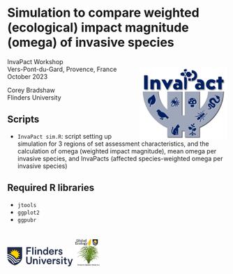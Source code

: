 # Simulation to compare weighted (ecological) impact magnitude (omega) of invasive species
<img align="right" src="www/InvaPact logo.jpg" alt="InvaPact logo" width="200" style="margin-top: 20px">

InvaPact Workshop<br>
Vers-Pont-du-Gard, Provence, France<br>
October 2023<br>

Corey Bradshaw<br>
Flinders University<br>

## Scripts
- <code>InvaPact sim.R</code>: script setting up simulation for 3 regions of set assessment characteristics, and the calculation of omega (weighted impact magnitude), mean omega per invasive species, and InvaPacts (affected species-weighted omega per invasive species)

## Required R libraries
- <code>jtools</code>
- <code>ggplot2</code>
- <code>ggpubr</code>

<a href="https://www.flinders.edu.au"><img align="bottom-left" src="www/Flinders_University_Logo_Horizontal_RGB_Master.png" alt="Flinders University logo" width="150" style="margin-top: 20px"></a>
<a href="https://globalecologyflinders.com"><img align="bottom-left" src="www/GEL Logo Kaurna New Transp.png" alt="GEL logo" width="60" style="margin-top: 20px"></a>
